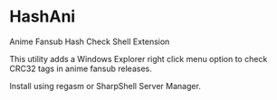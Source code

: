 # HashAni
Anime Fansub Hash Check Shell Extension

This utility adds a Windows Explorer right click menu option to check CRC32 tags in anime fansub releases. 

Install using regasm or SharpShell Server Manager. 
